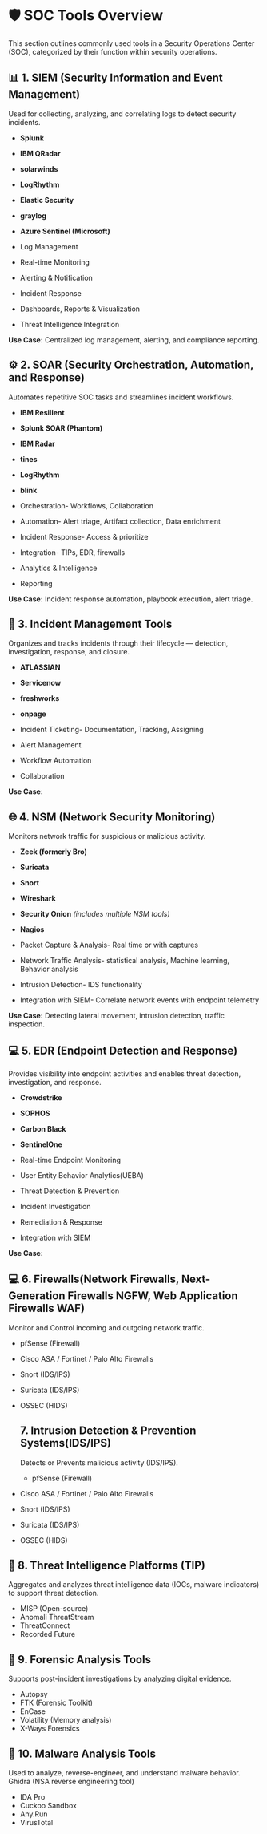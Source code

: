 # 🛡️ SOC Tools Overview

This section outlines commonly used tools in a Security Operations Center (SOC), categorized by their function within security operations.

## 📊 1. SIEM (Security Information and Event Management)

Used for collecting, analyzing, and correlating logs to detect security incidents.

- **Splunk**
- **IBM QRadar**
- **solarwinds**
- **LogRhythm**
- **Elastic Security**
- **graylog**
- **Azure Sentinel (Microsoft)**

- Log Management
- Real-time Monitoring
- Alerting & Notification
- Incident Response
- Dashboards, Reports & Visualization
- Threat Intelligence Integration
  
**Use Case:** Centralized log management, alerting, and compliance reporting.

## ⚙️ 2.  SOAR (Security Orchestration, Automation, and Response)
Automates repetitive SOC tasks and streamlines incident workflows.

- **IBM Resilient**
- **Splunk SOAR (Phantom)**
- **IBM Radar**
-  **tines**
-  **LogRhythm**
-  **blink**

- Orchestration- Workflows, Collaboration
- Automation- Alert triage, Artifact collection, Data enrichment
- Incident Response- Access & prioritize
- Integration- TIPs, EDR, firewalls
- Analytics & Intelligence
- Reporting
   
**Use Case:** Incident response automation, playbook execution, alert triage.

## 🚨 3. Incident Management Tools
Organizes and tracks incidents through their lifecycle — detection, investigation, response, and closure.

- **ATLASSIAN**
- **Servicenow**
- **freshworks**
- **onpage**

- Incident Ticketing- Documentation, Tracking, Assigning
- Alert Management
- Workflow Automation
- Collabpration
  
  
**Use Case:**

  ## 🌐 4.  NSM (Network Security Monitoring)
   Monitors network traffic for suspicious or malicious activity.
- **Zeek (formerly Bro)**
- **Suricata**
- **Snort**
- **Wireshark**
- **Security Onion** *(includes multiple NSM tools)*
- **Nagios**

- Packet Capture & Analysis- Real time or with captures
- Network Traffic Analysis- statistical analysis, Machine learning, Behavior analysis
- Intrusion Detection- IDS functionality
- Integration with SIEM- Correlate network events with endpoint telemetry

**Use Case:** Detecting lateral movement, intrusion detection, traffic inspection.

## 💻 5. EDR (Endpoint Detection and Response)
Provides visibility into endpoint activities and enables threat detection, investigation, and response.

- **Crowdstrike**
- **SOPHOS**
- **Carbon Black**
- **SentinelOne**

- Real-time Endpoint Monitoring
- User Entity Behavior Analytics(UEBA)
- Threat Detection & Prevention
- Incident Investigation
- Remediation & Response
- Integration with SIEM
  
**Use Case:**

  ## 💻 6. Firewalls(Network Firewalls, Next-Generation Firewalls NGFW, Web Application Firewalls WAF)
  Monitor and Control incoming and outgoing network traffic.
  - pfSense (Firewall)  
- Cisco ASA / Fortinet / Palo Alto Firewalls  
- Snort (IDS/IPS)  
- Suricata (IDS/IPS)  
- OSSEC (HIDS)  

  ## 7. Intrusion Detection & Prevention Systems(IDS/IPS)
  Detects or Prevents malicious activity (IDS/IPS).
  - pfSense (Firewall)  
- Cisco ASA / Fortinet / Palo Alto Firewalls  
- Snort (IDS/IPS)  
- Suricata (IDS/IPS)  
- OSSEC (HIDS)  

 ## 🧠 8.  Threat Intelligence Platforms (TIP)
 Aggregates and analyzes threat intelligence data (IOCs, malware indicators) to support threat detection.
- MISP (Open-source)  
- Anomali ThreatStream  
- ThreatConnect  
- Recorded Future

## 🧬 9. Forensic Analysis Tools
Supports post-incident investigations by analyzing digital evidence.
- Autopsy  
- FTK (Forensic Toolkit)  
- EnCase  
- Volatility (Memory analysis)  
- X-Ways Forensics  

## 🦠 10. Malware Analysis Tools
Used to analyze, reverse-engineer, and understand malware behavior.
 Ghidra (NSA reverse engineering tool)  
- IDA Pro  
- Cuckoo Sandbox  
- Any.Run  
- VirusTotal  
 

